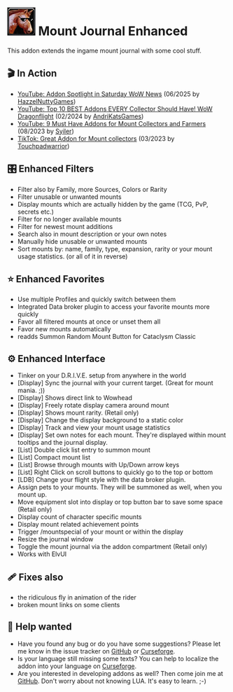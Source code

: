 # ![Logo](https://raw.githubusercontent.com/exochron/MountJournalEnhanced/master/UI/icons/mje.png) Mount Journal Enhanced
This addon extends the ingame mount journal with some cool stuff.

## 🎬 In Action
- [YouTube: Addon Spotlight in Saturday WoW News](https://www.youtube.com/watch?v=epkrf0TiL9A&t=412s) (06/2025 by [HazzelNuttyGames](https://www.twitch.tv/hazelnuttygames))
- [YouTube: Top 10 BEST Addons EVERY Collector Should Have! WoW Dragonflight](https://www.youtube.com/watch?v=c2a4NKMGimM&t=221s) (02/2024 by [AndriKatsGames](https://www.twitch.tv/andrikatsgames))
- [YouTube: 9 Must Have Addons for Mount Collectors and Farmers](https://www.youtube.com/watch?v=O4Sb1CtPado&t=530s) (08/2023 by [Syiler](https://www.twitch.tv/syiler))
- [TikTok: Great Addon for Mount collectors](https://www.tiktok.com/@touchpadwarrior/video/7216081879886269739) (03/2023 by [Touchpadwarrior](https://www.twitch.tv/touchpadwarrior))

## 🎛️ Enhanced Filters
- Filter also by Family, more Sources, Colors or Rarity
- Filter unusable or unwanted mounts
- Display mounts which are actually hidden by the game (TCG, PvP, secrets etc.)
- Filter for no longer available mounts
- Filter for newest mount additions
- Search also in mount description or your own notes
- Manually hide unusable or unwanted mounts
- Sort mounts by: name, family, type, expansion, rarity or your mount usage statistics. (or all of it in reverse)

## ⭐ Enhanced Favorites
- Use multiple Profiles and quickly switch between them
- Integrated Data broker plugin to access your favorite mounts more quickly
- Favor all filtered mounts at once or unset them all
- Favor new mounts automatically
- readds Summon Random Mount Button for Cataclysm Classic

## ⚙️ Enhanced Interface
- Tinker on your D.R.I.V.E. setup from anywhere in the world
- [Display] Sync the journal with your current target. (Great for mount mania. ;))
- [Display] Shows direct link to Wowhead
- [Display] Freely rotate display camera around mount
- [Display] Shows mount rarity. (Retail only)
- [Display] Change the display background to a static color
- [Display] Track and view your mount usage statistics
- [Display] Set own notes for each mount. They're displayed within mount tooltips and the journal display.
- [List] Double click list entry to summon mount
- [List] Compact mount list
- [List] Browse through mounts with Up/Down arrow keys
- [List] Right Click on scroll buttons to quickly go to the top or bottom
- [LDB] Change your flight style with the data broker plugin.
- Assign pets to your mounts. They will be summoned as well, when you mount up.
- Move equipment slot into display or top button bar to save some space (Retail only)
- Display count of character specific mounts
- Display mount related achievement points
- Trigger /mountspecial of your mount or within the display
- Resize the journal window
- Toggle the mount journal via the addon compartment (Retail only)
- Works with ElvUI

## 🩹 Fixes also
- the ridiculous fly in animation of the rider
- broken mount links on some clients

## 🙋 Help wanted
- Have you found any bug or do you have some suggestions? Please let me know in the issue tracker on [GitHub](https://github.com/exochron/MountJournalEnhanced/issues) or [Curseforge](https://www.curseforge.com/wow/addons/mount-journal-enhanced/issues).
- Is your language still missing some texts? You can help to localize the addon into your language on [Curseforge](https://www.curseforge.com/wow/addons/mount-journal-enhanced/localization).
- Are you interested in developing addons as well? Then come join me at [GitHub](https://github.com/exochron/MountJournalEnhanced). Don't worry about not knowing LUA. It's easy to learn. ;-)

